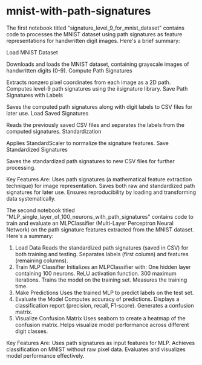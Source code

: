 # mnist-with-path-signatures

The first notebook titled "signature_level_9_for_mnist_dataset" contains code to processes the MNIST dataset using path signatures as feature representations for handwritten digit images. Here's a brief summary:

Load MNIST Dataset

Downloads and loads the MNIST dataset, containing grayscale images of handwritten digits (0-9).
Compute Path Signatures

Extracts nonzero pixel coordinates from each image as a 2D path.
Computes level-9 path signatures using the iisignature library.
Save Path Signatures with Labels

Saves the computed path signatures along with digit labels to CSV files for later use.
Load Saved Signatures

Reads the previously saved CSV files and separates the labels from the computed signatures.
Standardization

Applies StandardScaler to normalize the signature features.
Save Standardized Signatures

Saves the standardized path signatures to new CSV files for further processing.

Key Features Are:
Uses path signatures (a mathematical feature extraction technique) for image representation.
Saves both raw and standardized path signatures for later use.
Ensures reproducibility by loading and transforming data systematically.



The second notebook titled "MLP_single_layer_of_100_neurons_with_path_signatures" contains code to train and evaluate an MLPClassifier (Multi-Layer Perceptron Neural Network) on the path signature features extracted from the MNIST dataset. Here's a summary:

1. Load Data
Reads the standardized path signatures (saved in CSV) for both training and testing.
Separates labels (first column) and features (remaining columns).
2. Train MLP Classifier
Initializes an MLPClassifier with:
One hidden layer containing 100 neurons.
ReLU activation function.
300 maximum iterations.
Trains the model on the training set.
Measures the training time.
3. Make Predictions
Uses the trained MLP to predict labels on the test set.
4. Evaluate the Model
Computes accuracy of predictions.
Displays a classification report (precision, recall, F1-score).
Generates a confusion matrix.
5. Visualize Confusion Matrix
Uses seaborn to create a heatmap of the confusion matrix.
Helps visualize model performance across different digit classes.

Key Features Are:
Uses path signatures as input features for MLP.
Achieves classification on MNIST without raw pixel data.
Evaluates and visualizes model performance effectively.
